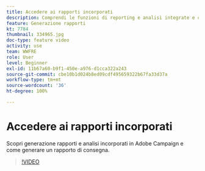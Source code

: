 ```yaml
---
title: Accedere ai rapporti incorporati
description: Comprendi le funzioni di reporting e analisi integrate e come generare un rapporto sulla consegna.
feature: Generazione rapporti
kt: 7784
thumbnail: 334965.jpg
doc-type: feature video
activity: use
team: WWFRE
role: User
level: Beginner
exl-id: 11b67a60-b9f1-450e-a976-d1cca322a243
source-git-commit: cbe10b1d024b8ed09cdf495659322b67fa33d37a
workflow-type: tm+mt
source-wordcount: '36'
ht-degree: 100%

---
```


# Accedere ai rapporti incorporati

Scopri generazione rapporti e analisi incorporati in Adobe Campaign e come generare un rapporto di consegna.

>[!VIDEO](https://video.tv.adobe.com/v/334965?quality=12)
